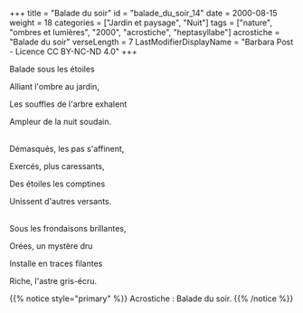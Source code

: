 +++
title = "Balade du soir"
id = "balade_du_soir_14"
date = 2000-08-15
weight = 18
categories = ["Jardin et paysage", "Nuit"]
tags = ["nature", "ombres et lumières", "2000", "acrostiche", "heptasyllabe"]
acrostiche = "Balade du soir"
verseLength = 7
LastModifierDisplayName = "Barbara Post - Licence CC BY-NC-ND 4.0"
+++

Balade sous les étoiles

Alliant l'ombre au jardin,

Les souffles de l'arbre exhalent

Ampleur de la nuit soudain.

 \
Démasqués, les pas s'affinent,

Exercés, plus caressants,

Des étoiles les comptines

Unissent d'autres versants.

 \
Sous les frondaisons brillantes,

Orées, un mystère dru

Installe en traces filantes

Riche, l'astre gris-écru.

{{% notice style="primary" %}}
Acrostiche : Balade du soir.
{{% /notice %}}
